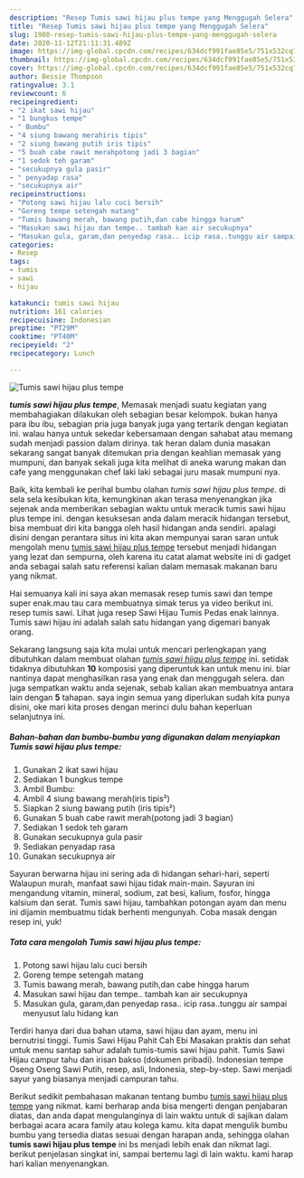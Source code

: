 ```yaml
---
description: "Resep Tumis sawi hijau plus tempe yang Menggugah Selera"
title: "Resep Tumis sawi hijau plus tempe yang Menggugah Selera"
slug: 1980-resep-tumis-sawi-hijau-plus-tempe-yang-menggugah-selera
date: 2020-11-12T21:11:31.489Z
image: https://img-global.cpcdn.com/recipes/634dcf991fae85e5/751x532cq70/tumis-sawi-hijau-plus-tempe-foto-resep-utama.jpg
thumbnail: https://img-global.cpcdn.com/recipes/634dcf991fae85e5/751x532cq70/tumis-sawi-hijau-plus-tempe-foto-resep-utama.jpg
cover: https://img-global.cpcdn.com/recipes/634dcf991fae85e5/751x532cq70/tumis-sawi-hijau-plus-tempe-foto-resep-utama.jpg
author: Bessie Thompson
ratingvalue: 3.1
reviewcount: 6
recipeingredient:
- "2 ikat sawi hijau"
- "1 bungkus tempe"
- " Bumbu"
- "4 siung bawang merahiris tipis"
- "2 siung bawang putih iris tipis"
- "5 buah cabe rawit merahpotong jadi 3 bagian"
- "1 sedok teh garam"
- "secukupnya gula pasir"
- " penyadap rasa"
- "secukupnya air"
recipeinstructions:
- "Potong sawi hijau lalu cuci bersih"
- "Goreng tempe setengah matang"
- "Tumis bawang merah, bawang putih,dan cabe hingga harum"
- "Masukan sawi hijau dan tempe.. tambah kan air secukupnya"
- "Masukan gula, garam,dan penyedap rasa.. icip rasa..tunggu air sampai menyusut lalu hidang kan"
categories:
- Resep
tags:
- tumis
- sawi
- hijau

katakunci: tumis sawi hijau 
nutrition: 161 calories
recipecuisine: Indonesian
preptime: "PT29M"
cooktime: "PT40M"
recipeyield: "2"
recipecategory: Lunch

---
```



![Tumis sawi hijau plus tempe](https://img-global.cpcdn.com/recipes/634dcf991fae85e5/751x532cq70/tumis-sawi-hijau-plus-tempe-foto-resep-utama.jpg)

<b><i>tumis sawi hijau plus tempe</i></b>, Memasak menjadi suatu kegiatan yang membahagiakan dilakukan oleh sebagian besar kelompok. bukan hanya para ibu ibu, sebagian pria juga banyak juga yang tertarik dengan kegiatan ini. walau hanya untuk sekedar kebersamaan dengan sahabat atau memang sudah menjadi passion dalam dirinya. tak heran dalam dunia masakan sekarang sangat banyak ditemukan pria dengan keahlian memasak yang mumpuni, dan banyak sekali juga kita melihat di aneka warung makan dan cafe yang menggunakan chef laki laki sebagai juru masak mumpuni nya.

Baik, kita kembali ke perihal bumbu olahan <i>tumis sawi hijau plus tempe</i>. di sela sela kesibukan kita, kemungkinan akan terasa menyenangkan jika sejenak anda memberikan sebagian waktu untuk meracik tumis sawi hijau plus tempe ini. dengan kesuksesan anda dalam meracik hidangan tersebut, bisa membuat diri kita bangga oleh hasil hidangan anda sendiri. apalagi disini dengan perantara situs ini kita akan mempunyai saran saran untuk mengolah menu <u>tumis sawi hijau plus tempe</u> tersebut menjadi hidangan yang lezat dan sempurna, oleh karena itu catat alamat website ini di gadget anda sebagai salah satu referensi kalian dalam memasak makanan baru yang nikmat.

Hai semuanya kali ini saya akan memasak resep tumis sawi dan tempe super enak.mau tau cara membuatnya simak terus ya video berikut ini. resep tumis sawi. Lihat juga resep Sawi Hijau Tumis Pedas enak lainnya. Tumis sawi hijau ini adalah salah satu hidangan yang digemari banyak orang.


Sekarang langsung saja kita mulai untuk mencari perlengkapan yang dibutuhkan dalam membuat olahan <u><i>tumis sawi hijau plus tempe</i></u> ini. setidak tidaknya dibutuhkan <b>10</b> komposisi yang diperuntuk kan untuk menu ini. biar nantinya dapat menghasilkan rasa yang enak dan menggugah selera. dan juga sempatkan waktu anda sejenak, sebab kalian akan membuatnya antara lain dengan <b>5</b> tahapan. saya ingin semua yang diperlukan sudah kita punya disini, oke mari kita proses dengan merinci dulu bahan keperluan selanjutnya ini.

<!--inarticleads1-->

##### Bahan-bahan dan bumbu-bumbu yang digunakan dalam menyiapkan Tumis sawi hijau plus tempe:

1. Gunakan 2 ikat sawi hijau
1. Sediakan 1 bungkus tempe
1. Ambil  Bumbu:
1. Ambil 4 siung bawang merah(iris tipis²)
1. Siapkan 2 siung bawang putih (iris tipis²)
1. Gunakan 5 buah cabe rawit merah(potong jadi 3 bagian)
1. Sediakan 1 sedok teh garam
1. Gunakan secukupnya gula pasir
1. Sediakan  penyadap rasa
1. Gunakan secukupnya air


Sayuran berwarna hijau ini sering ada di hidangan sehari-hari, seperti Walaupun murah, manfaat sawi hijau tidak main-main. Sayuran ini mengandung vitamin, mineral, sodium, zat besi, kalium, fosfor, hingga kalsium dan serat. Tumis sawi hijau, tambahkan potongan ayam dan menu ini dijamin membuatmu tidak berhenti mengunyah. Coba masak dengan resep ini, yuk! 

<!--inarticleads2-->

##### Tata cara mengolah Tumis sawi hijau plus tempe:

1. Potong sawi hijau lalu cuci bersih
1. Goreng tempe setengah matang
1. Tumis bawang merah, bawang putih,dan cabe hingga harum
1. Masukan sawi hijau dan tempe.. tambah kan air secukupnya
1. Masukan gula, garam,dan penyedap rasa.. icip rasa..tunggu air sampai menyusut lalu hidang kan


Terdiri hanya dari dua bahan utama, sawi hijau dan ayam, menu ini bernutrisi tinggi. Tumis Sawi Hijau Pahit Cah Ebi Masakan praktis dan sehat untuk menu santap sahur adalah tumis-tumis sawi hijau pahit. Tumis Sawi Hijau campur tahu dan irisan bakso (dokumen pribadi). Indonesian tempe Oseng Oseng Sawi Putih, resep, asli, Indonesia, step-by-step. Sawi menjadi sayur yang biasanya menjadi campuran tahu. 

Berikut sedikit pembahasan makanan tentang bumbu <u>tumis sawi hijau plus tempe</u> yang nikmat. kami berharap anda bisa mengerti dengan penjabaran diatas, dan anda dapat mengulanginya di lain waktu untuk di sajikan dalam berbagai acara acara family atau kolega kamu. kita dapat mengulik bumbu bumbu yang tersedia diatas sesuai dengan harapan anda, sehingga olahan <b>tumis sawi hijau plus tempe</b> ini bs menjadi lebih enak dan nikmat lagi. berikut penjelasan singkat ini, sampai bertemu lagi di lain waktu. kami harap hari kalian menyenangkan.
